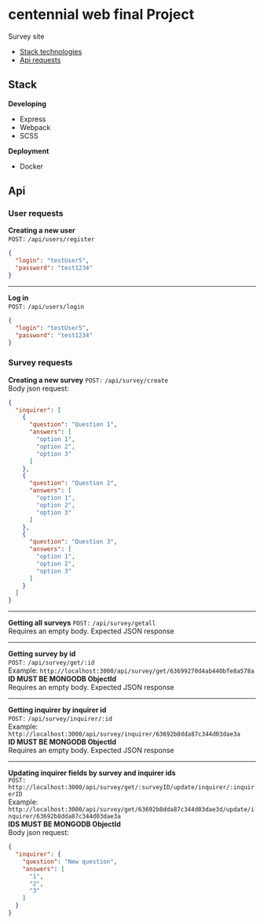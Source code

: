 # centennial web final Project

Survey site

- [Stack technologies](#stack)
- [Api requests](#api)

## Stack

**Developing**

- Express
- Webpack
- SCSS

**Deployment**

- Docker

## Api

### User requests

**Creating a new user**  
`POST:`  `/api/users/register`

```json
{
  "login": "testUser5",
  "password": "test1234"
}
```

<hr>

**Log in**  
`POST:`  `/api/users/login`

```json
{
  "login": "testUser5",
  "password": "test1234"
}
```

### Survey requests

**Creating a new survey**
`POST:`  `/api/survey/create`  
Body json request: 
```json
{
  "inquirer": [
    {
      "question": "Question 1",
      "answers": [
        "option 1",
        "option 2",
        "option 3"
      ]
    },
    {
      "question": "Question 2",
      "answers": [
        "option 1",
        "option 2",
        "option 3"
      ]
    },
    {
      "question": "Question 3",
      "answers": [
        "option 1",
        "option 2",
        "option 3"
      ]
    }
  ]
}
```

<hr>

**Getting all surveys**
`POST:`  `/api/survey/getall`  
Requires an empty body. Expected JSON response
<hr>

**Getting survey by id**  
`POST:`  `/api/survey/get/:id`  
Example: `http://localhost:3000/api/survey/get/63699270d4ab440bfe8a578a`  
**ID MUST BE MONGODB ObjectId**    
Requires an empty body. Expected JSON response
<hr>

**Getting inquirer by inquirer id**  
`POST:`  `/api/survey/inquirer/:id`  
Example: `http://localhost:3000/api/survey/inquirer/63692b8dda87c344d03dae3a`  
**ID MUST BE MONGODB ObjectId**    
Requires an empty body. Expected JSON response
<hr>

**Updating inquirer fields by survey and inquirer ids**  
`POST:` `http://localhost:3000/api/survey/get/:surveyID/update/inquirer/:inquirerID`  
Example: `http://localhost:3000/api/survey/get/63692b8dda87c344d03dae3d/update/inquirer/63692b8dda87c344d03dae3a`  
**IDS MUST BE MONGODB ObjectId**  
Body json request:  
```json
{
  "inquirer": {
    "question": "New question",
    "answers": [
      "1",
      "2",
      "3"
    ]
  }
}
```

